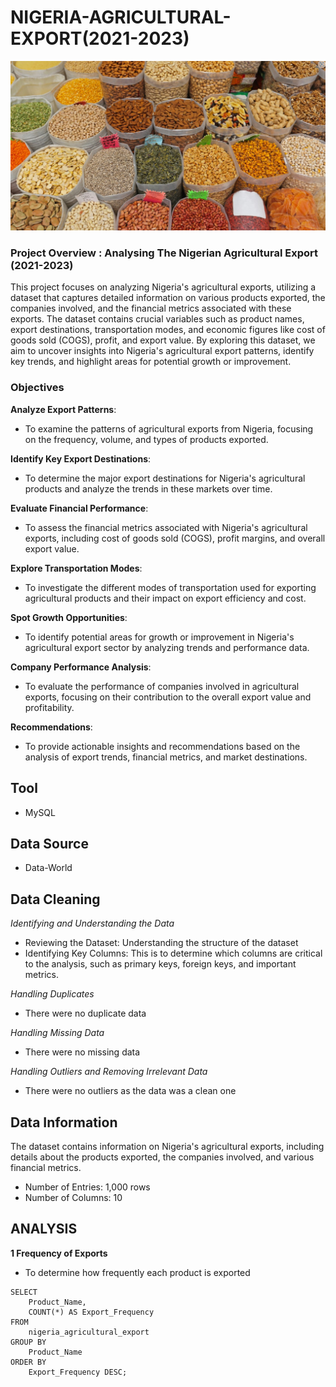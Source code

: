# NIGERIA-AGRICULTURAL-EXPORT(2021-2023)
![](export.jpg)

### Project Overview : Analysing The Nigerian Agricultural Export (2021-2023)

This project focuses on analyzing Nigeria's agricultural exports, utilizing a dataset that captures detailed information on various products exported, the companies involved, and the financial metrics associated with these exports. The dataset contains crucial variables such as product names, export destinations, transportation modes, and economic figures like cost of goods sold (COGS), profit, and export value. By exploring this dataset, we aim to uncover insights into Nigeria's agricultural export patterns, identify key trends, and highlight areas for potential growth or improvement.

### Objectives
 **Analyze Export Patterns**:
   - To examine the patterns of agricultural exports from Nigeria, focusing on the frequency, volume, and types of products exported.
    
**Identify Key Export Destinations**:
   - To determine the major export destinations for Nigeria's agricultural products and analyze the trends in these markets over time.
     
**Evaluate Financial Performance**:
   - To assess the financial metrics associated with Nigeria's agricultural exports, including cost of goods sold (COGS), profit margins, and overall export value.
     
**Explore Transportation Modes**:
   - To investigate the different modes of transportation used for exporting agricultural products and their impact on export efficiency and cost.
     
**Spot Growth Opportunities**:
   - To identify potential areas for growth or improvement in Nigeria's agricultural export sector by analyzing trends and performance data.
     
**Company Performance Analysis**:
   - To evaluate the performance of companies involved in agricultural exports, focusing on their contribution to the overall export value and profitability.
     
**Recommendations**:
   - To provide actionable insights and recommendations based on the analysis of export trends, financial metrics, and market destinations.

## Tool
- MySQL
  
## Data Source
- Data-World

## Data Cleaning 
_Identifying and Understanding the Data_
- Reviewing the Dataset: Understanding the structure of the dataset
- Identifying Key Columns: This is to determine which columns are critical to the analysis, such as primary keys, foreign keys, and important metrics.

_Handling Duplicates_
- There were no duplicate data

_Handling Missing Data_
- There were no missing data
 
_Handling Outliers and Removing Irrelevant Data_
- There were no outliers as the data was a clean one

## Data Information
The dataset contains information on Nigeria's agricultural exports, including details about the products exported, the companies involved, and various financial metrics. 
- Number of Entries: 1,000 rows
- Number of Columns: 10

## **ANALYSIS**
**1 Frequency of Exports**
- To determine how frequently each product is exported
```
SELECT
    Product_Name,
    COUNT(*) AS Export_Frequency
FROM
    nigeria_agricultural_export
GROUP BY
    Product_Name
ORDER BY
    Export_Frequency DESC;

```































